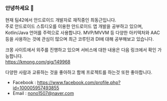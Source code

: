 ### 안녕하세요 👋

현재 팀42에서 안드로이드 개발자로 재직중인 최동근입니다.  
주로 안드로이드 스튜디오를 이용한 안드로이드 앱 개발을 공부하고 있으며, Kotlin/Java 언어를 주력으로 사용합니다. 
MVP/MVVM 등 다양한 아키텍처와 AAC 등을 사용하는 것에 관심이 많으며 최근 코루틴과 DI에 대해 공부해보고 있습니다.  

크몽 사이트에서 외주를 진행하고 있으며 서비스에 대한 내용은 다음 링크에서 확인 가능합니다.  
https://kmong.com/gig/149968


다양한 사람과 교류하는 것을 좋아하고 함께 프로젝트를 하는것 또한 좋아합니다.  
 - Facebook : https://www.facebook.com/profile.php?id=100005957493855
 - Email : nono1507@naver.com
